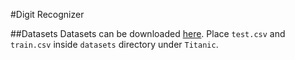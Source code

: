 #Digit Recognizer

##Datasets
Datasets can be downloaded [here](https://www.kaggle.com/c/titanic/data). Place `test.csv` and `train.csv` inside `datasets` directory under `Titanic`. 
